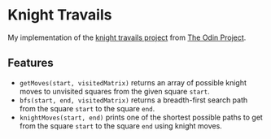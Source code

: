 # Knight Travails

My implementation of the [knight travails project](https://www.theodinproject.com/lessons/javascript-knights-travails) from [The Odin Project](https://www.theodinproject.com/).

## Features

-   `getMoves(start, visitedMatrix)` returns an array of possible knight moves to unvisited squares from the given square `start`.
-   `bfs(start, end, visitedMatrix)` returns a breadth-first search path from the square `start` to the square `end`.
-   `knightMoves(start, end)` prints one of the shortest possible paths to get from the square `start` to the square `end` using knight moves.
